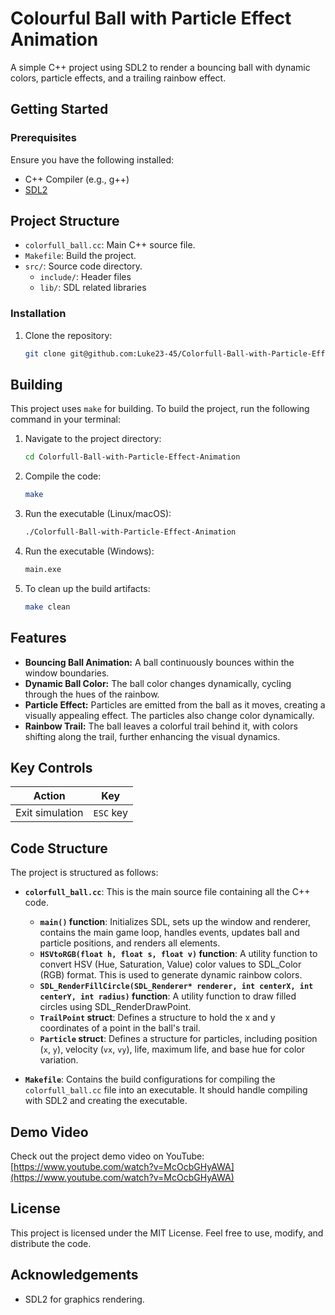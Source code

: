 # Colourful Ball with Particle Effect Animation

A simple C++ project using SDL2 to render a bouncing ball with dynamic colors, particle effects, and a trailing rainbow effect.

## Getting Started

### Prerequisites
Ensure you have the following installed:
- C++ Compiler (e.g., g++)
- [SDL2](https://www.libsdl.org/)

## Project Structure

* `colorfull_ball.cc`: Main C++ source file.
* `Makefile`: Build the project.
* `src/`: Source code directory.
    * `include/`: Header files 
    * `lib/`: SDL related libraries 

### Installation
1. Clone the repository:
    ```bash
    git clone git@github.com:Luke23-45/Colorfull-Ball-with-Particle-Effect-Animation.git
    ```
## Building

This project uses `make` for building. To build the project, run the following command in your terminal:

1. Navigate to the project directory:
    ```bash
    cd Colorfull-Ball-with-Particle-Effect-Animation
    ```
3. Compile the code:
    ```bash
    make
    ```
4. Run the executable (Linux/macOS):
    ```bash
    ./Colorfull-Ball-with-Particle-Effect-Animation
    ```
5. Run the executable (Windows):
    ```bash
    main.exe
    ```
6. To clean up the build artifacts:
    ```bash
    make clean
    ```

## Features
- **Bouncing Ball Animation:**  A ball continuously bounces within the window boundaries.
- **Dynamic Ball Color:** The ball color changes dynamically, cycling through the hues of the rainbow.
- **Particle Effect:**  Particles are emitted from the ball as it moves, creating a visually appealing effect. The particles also change color dynamically.
- **Rainbow Trail:** The ball leaves a colorful trail behind it, with colors shifting along the trail, further enhancing the visual dynamics.

## Key Controls

| Action          | Key       |
| --------------- | --------- |
| Exit simulation | `ESC` key |

## Code Structure

The project is structured as follows:

- **`colorfull_ball.cc`**: This is the main source file containing all the C++ code.
    - **`main()` function**: Initializes SDL, sets up the window and renderer, contains the main game loop, handles events, updates ball and particle positions, and renders all elements.
    - **`HSVtoRGB(float h, float s, float v)` function**:  A utility function to convert HSV (Hue, Saturation, Value) color values to SDL_Color (RGB) format. This is used to generate dynamic rainbow colors.
    - **`SDL_RenderFillCircle(SDL_Renderer* renderer, int centerX, int centerY, int radius)` function**: A utility function to draw filled circles using SDL_RenderDrawPoint.
    - **`TrailPoint` struct**:  Defines a structure to hold the x and y coordinates of a point in the ball's trail.
    - **`Particle` struct**: Defines a structure for particles, including position (`x`, `y`), velocity (`vx`, `vy`), life, maximum life, and base hue for color variation.

- **`Makefile`**:  Contains the build configurations for compiling the `colorfull_ball.cc` file into an executable. It should handle compiling with SDL2 and creating the executable.


## Demo Video
Check out the project demo video on YouTube: [https://www.youtube.com/watch?v=McOcbGHyAWA](https://www.youtube.com/watch?v=McOcbGHyAWA)

## License

This project is licensed under the MIT License. Feel free to use, modify, and distribute the code.

## Acknowledgements

- SDL2 for graphics rendering.
